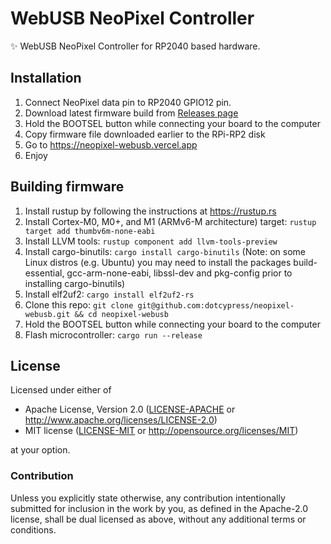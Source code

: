 # WebUSB NeoPixel Controller

✨ WebUSB NeoPixel Controller for RP2040 based hardware.

## Installation

1. Connect NeoPixel data pin to RP2040 GPIO12 pin.
2. Download latest firmware build from [Releases page](https://github.com/dotcypress/neopixel-webusb/releases)
3. Hold the BOOTSEL button while connecting your board to the computer
4. Copy firmware file downloaded earlier to the RPi-RP2 disk
5. Go to https://neopixel-webusb.vercel.app
6. Enjoy

## Building firmware

1. Install rustup by following the instructions at https://rustup.rs
2. Install Cortex-M0, M0+, and M1 (ARMv6-M architecture) target: `rustup target add thumbv6m-none-eabi`
3. Install LLVM tools: `rustup component add llvm-tools-preview`
4. Install cargo-binutils: `cargo install cargo-binutils` (Note: on some Linux distros (e.g. Ubuntu) you may need to install the packages build-essential, gcc-arm-none-eabi, libssl-dev and pkg-config prior to installing cargo-binutils)
5. Install elf2uf2: `cargo install elf2uf2-rs`
6. Clone this repo: `git clone git@github.com:dotcypress/neopixel-webusb.git && cd neopixel-webusb`
7. Hold the BOOTSEL button while connecting your board to the computer
8. Flash microcontroller: `cargo run --release`

## License

Licensed under either of

- Apache License, Version 2.0 ([LICENSE-APACHE](LICENSE-APACHE) or
  http://www.apache.org/licenses/LICENSE-2.0)
- MIT license ([LICENSE-MIT](LICENSE-MIT) or http://opensource.org/licenses/MIT)

at your option.

### Contribution

Unless you explicitly state otherwise, any contribution intentionally submitted
for inclusion in the work by you, as defined in the Apache-2.0 license, shall be
dual licensed as above, without any additional terms or conditions.
